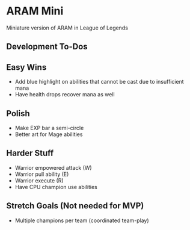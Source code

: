 # ARAM Mini

Miniature version of ARAM in League of Legends

## Development To-Dos

## Easy Wins

- Add blue highlight on abilities that cannot be cast due to insufficient mana
- Have health drops recover mana as well

## Polish

- Make EXP bar a semi-circle
- Better art for Mage abilities

## Harder Stuff

- Warrior empowered attack (W)
- Warrior pull ability (E)
- Warrior execute (R)
- Have CPU champion use abilities

## Stretch Goals (Not needed for MVP)

- Multiple champions per team (coordinated team-play)
